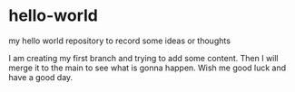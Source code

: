 # hello-world
my hello world repository to record some ideas or thoughts

I am creating my first branch and trying to add some content. 
Then I will merge it to the main to see what is gonna happen.
Wish me good luck and have a good day.
